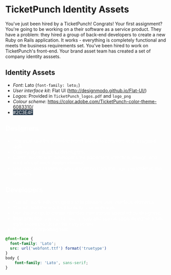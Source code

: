 # TicketPunch Identity Assets

You've just been hired by a TicketPunch! Congrats! Your first assignment? You're going to be working on a their software as a service product. They have a problem: they hired a group of back-end developers to create a new Ruby on Rails application. It works - everything is completely functional and meets the business requirements set. You've been hired to work on TicketPunch's front-end. Your brand asset team has created a set of company identity asssets. 

## Identity Assets
- *Font*: Lato (`font-family: leto;`)
- *User interface kit*: Flat UI (http://designmodo.github.io/Flat-UI/)
- *Logos:* Provided in `TicketPunch_logos.pdf` and `logo_png`
- *Colour scheme*: https://color.adobe.com/TicketPunch-color-theme-6083310/
- <a style="background-color: #2C3E4F; color: white;">#2C3E4F</span>


## Designers
- You must use the provided brand assets to complete your assigned task.
- Convey style guide to developers.
- Communicate with developers the placement, intention, design, and attributes of each design element.
- Use logo and images at your discretion from the `logo_png` folder in this directory.

## Developers
- You will work with designers to implement user interface elements.
- You will add the required fonts for use in design.
- Use Javascript to create intended interactions specified by designers.
- **Best practice**: use `h1`, `h2`.. etc, `p`, `body` and `span` to apply designer's font style recommendation for easy re-use.
- Example of importing font:
```css
@font-face {
  font-family: 'Lato';
  src: url('webfont.ttf') format('truetype')
}
body {
	font-family: 'Lato', sans-serif;
}
```
